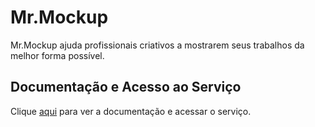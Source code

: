 # Mr.Mockup

Mr.Mockup ajuda profissionais criativos a mostrarem seus trabalhos da melhor forma possível.

## Documentação e Acesso ao Serviço

Clique [aqui](https://mrmockup.com/freebies) para ver a documentação e acessar o serviço.